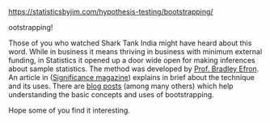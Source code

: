 https://statisticsbyjim.com/hypothesis-testing/bootstrapping/

ootstrapping!
 
Those of you who watched Shark Tank India might have heard about this word. While in business it means thriving in business with minimum external funding, in Statistics it opened up a door wide open for making inferences about sample statistics. The method was developed by [Prof. Bradley Efron](https://statistics.stanford.edu/people/bradley-efron). An article in ([Significance magazine](https://rss.onlinelibrary.wiley.com/doi/full/10.1111/j.1740-9713.2010.00463.x)) explains in brief about the technique and its uses. There are [blog posts](https://data-flair.training/blogs/bootstrapping-in-r/) (among many others) which help understanding the basic concepts and uses of bootstrapping. 
 
Hope some of you find it interesting.



